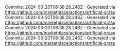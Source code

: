 Commits: 2024-03-20T06:38:28.246Z - Generated via https://github.com/marketplace/actions/artificial-grass
<br>
Commits: 2024-03-20T06:38:28.246Z - Generated via https://github.com/marketplace/actions/artificial-grass
<br>
Commits: 2024-03-20T06:38:28.246Z - Generated via https://github.com/marketplace/actions/artificial-grass
<br>
Commits: 2024-03-20T06:38:28.246Z - Generated via https://github.com/marketplace/actions/artificial-grass
<br>
